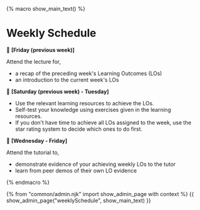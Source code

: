 {% macro show_main_text() %}
<div id="main">

# Weekly Schedule

:calendar: **[Friday (previous week)]**<br>

Attend the lecture for, 
* a recap of the preceding week's Learning Outcomes (LOs)
* an introduction to the current week's LOs

<panel src="lectures.md#main" header="Admin {{ icon_embedding }} Lectures {{ glyphicon_star }}{{ glyphicon_star }}{{ glyphicon_star }}" minimized /> 

<p/>

:calendar: **[Saturday (previous week) - Tuesday]**<br>
 
 * Use the relevant learning resources to achieve the LOs. 
 * Self-test your knowledge using exercises given in the learning resources. 
 * If you don't have time to achieve all LOs assigned to the week, use the star rating system to decide which ones to do first.

<panel src="learningOutcomes.md#main" header="Admin {{ icon_embedding }} Learning Outcomes {{ glyphicon_star }}{{ glyphicon_star }}" minimized /> 

<p/>

:calendar: **[Wednesday - Friday]**<br>
 
Attend the tutorial to,

* demonstrate evidence of your achieving weekly LOs to the tutor
* learn from peer demos of their own LO evidence

<panel src="tutorials.md#main" header="Admin {{ icon_embedding }} Tutorials {{ glyphicon_star }}{{ glyphicon_star }}{{ glyphicon_star }}" minimized /> 


</div>
{% endmacro %}

{% from "common/admin.njk" import show_admin_page with context %}
{{ show_admin_page("weeklySchedule", show_main_text) }}